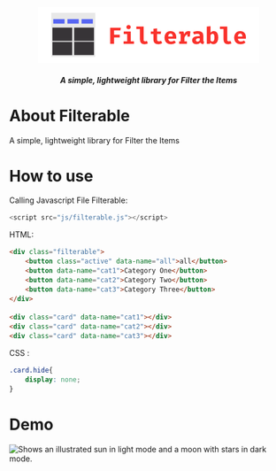 <div align="center">
<a href="https://github.com/Rayiumir/Filterable" target="_blank">
<img src="https://raw.githubusercontent.com/Rayiumir/Filterable/main/art/logo.png" width="400" alt="Ranger Logo">
</a>
<h5 align="center"> A simple, lightweight library for Filter the Items  </h5>
</div>

# About Filterable

A simple, lightweight library for Filter the Items

# How to use

Calling Javascript File Filterable:

```javascript
<script src="js/filterable.js"></script>
```

HTML:

```html
<div class="filterable">
    <button class="active" data-name="all">all</button>
    <button data-name="cat1">Category One</button>
    <button data-name="cat2">Category Two</button>
    <button data-name="cat3">Category Three</button>
</div>

<div class="card" data-name="cat1"></div>
<div class="card" data-name="cat2"></div>
<div class="card" data-name="cat3"></div>
```

CSS :

```css
.card.hide{
    display: none;
}
```

# Demo

<picture>
  <source media="(prefers-color-scheme: dark)" srcset="https://raw.githubusercontent.com/Rayiumir/Filterable/main/demo/Filterable.gif">
  <source media="(prefers-color-scheme: light)" srcset="https://raw.githubusercontent.com/Rayiumir/Filterable/main/demo/Filterable.gif">
  <img alt="Shows an illustrated sun in light mode and a moon with stars in dark mode." src="https://raw.githubusercontent.com/Rayiumir/Filterable/main/demo/Filterable.gif">
</picture>
